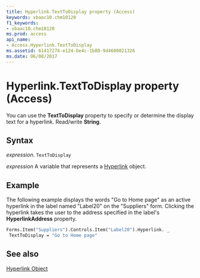 ```yaml
---
title: Hyperlink.TextToDisplay property (Access)
keywords: vbaac10.chm10120
f1_keywords:
- vbaac10.chm10120
ms.prod: access
api_name:
- Access.Hyperlink.TextToDisplay
ms.assetid: 61417274-e124-be4c-1b80-9d4600021326
ms.date: 06/08/2017
---
```



# Hyperlink.TextToDisplay property (Access)

You can use the  **TextToDisplay** property to specify or determine the display text for a hyperlink. Read/write **String**.


## Syntax

 _expression_. `TextToDisplay`

 _expression_ A variable that represents a [Hyperlink](Access.Hyperlink.md) object.


## Example

The following example displays the words "Go to Home page" as an active hyperlink in the label named "Label20" on the "Suppliers" form. Clicking the hyperlink takes the user to the address specified in the label's  **HyperlinkAddress** property.


```vb
Forms.Item("Suppliers").Controls.Item("Label20").Hyperlink. _ 
 TextToDisplay = "Go to Home page"
```


## See also


[Hyperlink Object](Access.Hyperlink.md)

